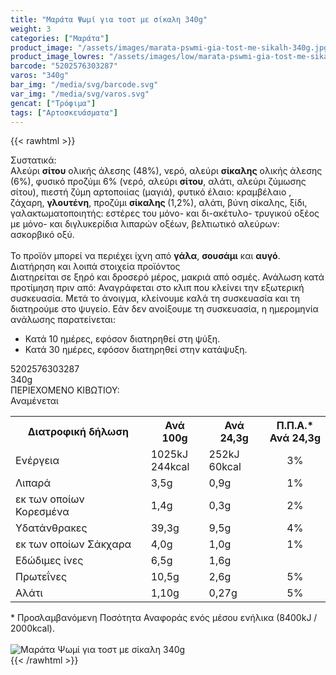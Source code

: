 ```yaml
---
title: "Μαράτα Ψωμί για τοστ με σίκαλη 340g"
weight: 3
categories: ["Μαράτα"]
product_image: "/assets/images/marata-pswmi-gia-tost-me-sikalh-340g.jpg"
product_image_lowres: "/assets/images/low/marata-pswmi-gia-tost-me-sikalh-340g.jpg"
barcode: "5202576303287"
varos: "340g"
bar_img: "/media/svg/barcode.svg"
var_img: "/media/svg/varos.svg"
gencat: ["Τρόφιμα"]
tags: ["Αρτοσκευάσματα"]
---
```

{{< rawhtml >}}

<div class="sload336"><div class="product"><div id="sistatika">Συστατικά:</div><div class="alltext">Αλεύρι <b>σίτου</b> ολικής άλεσης (48%), νερό, αλεύρι <b>σίκαλης</b> ολικής άλεσης (6%), φυσικό προζύμι 6% (νερό, αλεύρι <b>σίτου</b>, αλάτι, αλεύρι ζύμωσης σίτου), πιεστή ζύμη αρτοποιίας (μαγιά), φυτικό έλαιο: κραμβέλαιο , ζάχαρη, <b>γλουτένη</b>, προζύμι <b>σίκαλης </b>(1,2%), αλάτι, βύνη σίκαλης, ξίδι, γαλακτωματοποιητής: εστέρες του μόνο- και δι-ακέτυλο- τρυγικού οξέος με μόνο- και διγλυκερίδια λιπαρών οξέων, βελτιωτικό αλεύρων: ασκορβικό οξύ.<br><br>Το προϊόν μπορεί να περιέχει ίχνη από <b>γάλα</b>, <b>σουσάμι</b> και <b>αυγό</b>.</div><div id="loipa">Διατήρηση και λοιπά στοιχεία προϊόντος</div><div class="alltext">Διατηρείται σε ξηρό και δροσερό μέρος, μακριά από οσμές. Ανάλωση κατά προτίμηση πριν από: Αναγράφεται στο κλιπ που κλείνει την εξωτερική συσκευασία. Μετά το άνοιγμα, κλείνουμε καλά τη συσκευασία και τη διατηρούμε στο ψυγείο. Εάν δεν ανοίξουμε τη συσκευασία, η ημερομηνία ανάλωσης παρατείνεται:<br><ul><li>Κατά 10 ημέρες, εφόσον διατηρηθεί στη ψύξη.</li><li>Κατά 30 ημέρες, εφόσον διατηρηθεί στην κατάψυξη.</li></ul></div><div id="barcode"><div id="barimage1"></div><span id="bartext">5202576303287</span></div><div id="varos"><div id="varosimage1"></div><span id="varostext">340g</span></div><div id="kivotio">ΠΕΡΙΕΧΟΜΕΝΟ ΚΙΒΩΤΙΟΥ:<br>Αναμένεται</div><div class="tabout"><table id="diatable"><tbody><tr><th>Διατροφική δήλωση</th><th>Ανά 100g</th><th>Ανά 24,3g</th><th>Π.Π.Α.*<br>Ανά 24,3g</th></tr><tr><td class="texr2">Ενέργεια</td><td class="texr">1025kJ<br>244kcal</td><td class="texr">252kJ<br>60kcal</td><td class="texr" style="text-align:center">3%</td></tr><tr><td class="texr2">Λιπαρά</td><td class="texr">3,5g</td><td class="texr">0,9g</td><td class="texr" style="text-align:center">1%</td></tr><tr><td class="gray">εκ των οποίων Κορεσµένα</td><td class="gray2">1,4g</td><td class="gray2">0,3g</td><td class="gray2" style="text-align:center">2%</td></tr><tr><td class="texr2">Yδατάνθρακες</td><td class="texr">39,3g</td><td class="texr">9,5g</td><td class="texr" style="text-align:center">4%</td></tr><tr><td class="gray">εκ των οποίων Σάκχαρα</td><td class="gray2">4,0g</td><td class="gray2">1,0g</td><td class="gray2" style="text-align:center">1%</td></tr><tr><td class="texr2">Eδώδιμες ίνες</td><td class="texr">6,5g</td><td class="texr">1,6g</td><td class="texr" style="text-align:center"></td></tr><tr><td class="texr2">Πρωτεΐνες</td><td class="texr">10,5g</td><td class="texr">2,6g</td><td class="texr" style="text-align:center">5%</td></tr><tr><td class="texr2">Αλάτι</td><td class="texr">1,10g</td><td class="texr">0,27g</td><td class="texr" style="text-align:center">5%</td></tr></tbody></table></div><div class="alltext">* Προσλαμβανόμενη Ποσότητα Αναφοράς ενός μέσου ενήλικα (8400kJ / 2000kcal).</div><br><div class="pimg"><img alt="Μαράτα Ψωμί για τοστ με σίκαλη 340g" title="Μαράτα Ψωμί για τοστ με σίκαλη 340g" src="/assets/images/marata-pswmi-gia-tost-me-sikalh-340g.jpg"></div></div></div>
{{< /rawhtml >}}


